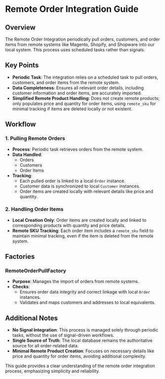 # Remote Order Integration Guide

## Overview
The Remote Order Integration periodically pull orders, customers, and order items from remote systems like Magento, Shopify, and Shopware into our local system. This process uses scheduled tasks rather than signals.

## Key Points
- **Periodic Task**: The integration relies on a scheduled task to pull orders, customers, and order items from the remote system.
- **Data Completeness**: Ensures all relevant order details, including customer information and order items, are accurately imported.
- **Simplified Remote Product Handling**: Does not create remote products; only populates price and quantity for order items, using `remote_sku` for minimal tracking if items are deleted locally or not existent.

## Workflow

### 1. Pulling Remote Orders
- **Process**: Periodic task retrieves orders from the remote system.
- **Data Handled**:
  - Orders
  - Customers
  - Order Items
- **Tracking**:
  - Each pulled order is linked to a local `Order` instance.
  - Customer data is synchronized to local `Customer` instances.
  - Order items are created locally with relevant details like price and quantity.

### 2. Handling Order Items
- **Local Creation Only**: Order items are created locally and linked to corresponding products with quantity and price details.
- **Remote SKU Tracking**: Each order item includes a `remote_sku` field to maintain minimal tracking, even if the item is deleted from the remote system.

## Factories

### RemoteOrderPullFactory
- **Purpose**: Manages the import of orders from remote systems.
- **Checks**:
  - Ensures order data integrity and correct linkage with local `Order` instances.
  - Validates and maps customers and addresses to local equivalents.

## Additional Notes
- **No Signal Integration**: This process is managed solely through periodic tasks, without the use of signal-driven workflows.
- **Single Source of Truth**: The local database remains the authoritative source for all order-related data.
- **Minimal Remote Product Creation**: Focuses on necessary details like price and quantity for order items, avoiding additional complexity.

This guide provides a clear understanding of the remote order integration process, emphasizing simplicity and reliability.
